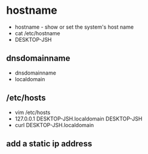 # hostname

- hostname - show or set the system's host name
- cat /etc/hostname
- DESKTOP-JSH

## dnsdomainname

- dnsdomainname
- localdomain

## /etc/hosts

- vim /etc/hosts
- 127.0.0.1       DESKTOP-JSH.localdomain DESKTOP-JSH
- curl DESKTOP-JSH.localdomain

## add a static ip address
